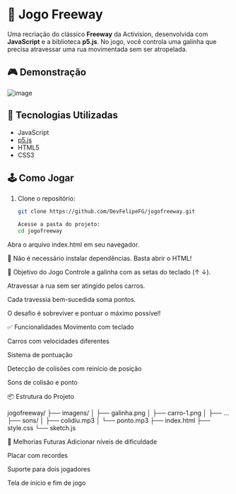 # 🐔 Jogo Freeway

Uma recriação do clássico **Freeway** da Activision, desenvolvida com **JavaScript** e a biblioteca **p5.js**. No jogo, você controla uma galinha que precisa atravessar uma rua movimentada sem ser atropelada.

## 🎮 Demonstração

![image](https://github.com/user-attachments/assets/d190c40f-103e-4f55-b7e0-fcf72ca06066)


## 🚀 Tecnologias Utilizadas

- JavaScript
- [p5.js](https://p5js.org/)
- HTML5
- CSS3

## 🕹️ Como Jogar

1. Clone o repositório:
   ```bash
   git clone https://github.com/DevFelipeFG/jogofreeway.git

   Acesse a pasta do projeto:
   cd jogofreeway
Abra o arquivo index.html em seu navegador.

📌 Não é necessário instalar dependências. Basta abrir o HTML!

🎯 Objetivo do Jogo
Controle a galinha com as setas do teclado (↑ ↓).

Atravessar a rua sem ser atingido pelos carros.

Cada travessia bem-sucedida soma pontos.

O desafio é sobreviver e pontuar o máximo possível!

✅ Funcionalidades
Movimento com teclado

Carros com velocidades diferentes

Sistema de pontuação

Detecção de colisões com reinício de posição

Sons de colisão e ponto

📦 Estrutura do Projeto

jogofreeway/
├── imagens/
│   ├── galinha.png
│   ├── carro-1.png
│   ├── ...
├── sons/
│   ├── colidiu.mp3
│   └── ponto.mp3
├── index.html
├── style.css
└── sketch.js

📌 Melhorias Futuras
Adicionar níveis de dificuldade

Placar com recordes

Suporte para dois jogadores

Tela de início e fim de jogo
